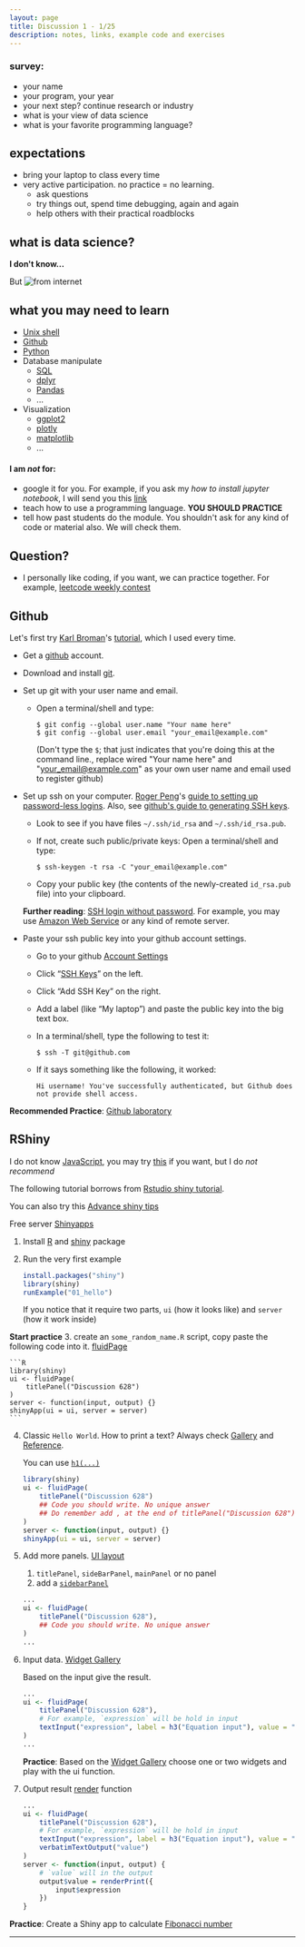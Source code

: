 ```yaml
---
layout: page
title: Discussion 1 - 1/25
description: notes, links, example code and exercises
---
```


### survey:

* your name
* your program, your year
* your next step? continue research or industry
* what is your view of data science
* what is your favorite programming language?

## expectations

- bring your laptop to class every time
- very active participation. no practice = no learning.
    * ask questions
    * try things out, spend time debugging, again and again
    * help others with their practical roadblocks

## what is data science?

**I don't know...**

But ![from internet](../assets/siteFigure/whatisdatascience.png)

## what you may need to learn

- [Unix shell](http://cecileane.github.io/computingtools/pages/notes0906-intro-shell.html)
- [Github](http://cecileane.github.io/computingtools/pages/git.html)
- [Python](http://cecileane.github.io/computingtools/pages/pythoninstallation.html)
- Database manipulate
  - [SQL](https://www.w3schools.com/sql/)
  - [dplyr](https://dplyr.tidyverse.org/)
  - [Pandas](https://pandas.pydata.org/)
  - ...
- Visualization
  - [ggplot2](https://ggplot2.tidyverse.org/)
  - [plotly](https://plot.ly/)
  - [matplotlib](https://matplotlib.org/)
  - ...

#### I am *not* for:

- google it for you. For example, if you ask my _how to install jupyter notebook_, I will send you this [link](http://lmgtfy.com/?q=how+to+install+jupyter+notebook)
- teach how to use a programming language. **YOU SHOULD PRACTICE**
- tell how past students do the module. You shouldn't ask for any kind of code or material also. We will check them. 


## Question?

- I personally like coding, if you want, we can practice together. For example, [leetcode weekly contest](https://leetcode.com/contest/)


Github 
----------------

Let's first try [Karl Broman](https://kbroman.org)'s [tutorial](https://kbroman.org/github_tutorial/pages/first_time.html), which I used every time.

- Get a [github](https://github.com) account.
- Download and install [git](https://git-scm.com/downloads).
- Set up git with your user name and email.

  - Open a terminal/shell and type:

        $ git config --global user.name "Your name here"
        $ git config --global user.email "your_email@example.com"

    (Don't type the `$`; that just indicates that you're doing this at
    the command line., replace wired "Your name here" and "your_email@example.com" as your own user name and email used to register github)

- Set up ssh on your computer.
  [Roger Peng](http://www.biostat.jhsph.edu/~rpeng)'s
  [guide to setting up password-less logins](http://www.biostat.jhsph.edu/bit/nopassword.html).
  Also, see [github's guide to generating SSH keys](https://help.github.com/articles/generating-ssh-keys).

  - Look to see if you have files `~/.ssh/id_rsa` and
  `~/.ssh/id_rsa.pub`.
  - If not, create such public/private keys: Open a terminal/shell and type:

        $ ssh-keygen -t rsa -C "your_email@example.com"

  - Copy your public key (the contents of the newly-created
    `id_rsa.pub` file) into your clipboard.

  **Further reading**: [SSH login without password](http://www.linuxproblem.org/art_9.html). For example, you may use [Amazon Web Service](https://aws.amazon.com/) or any kind of remote server.

- Paste your ssh public key into your github account settings.

  - Go to your github [Account Settings](https://github.com/settings/profile)
  - Click &ldquo;[SSH Keys](https://github.com/settings/ssh)&rdquo; on the left.
  - Click &ldquo;Add SSH Key&rdquo; on the right.
  - Add a label (like &ldquo;My laptop&rdquo;) and paste the public
    key into the big text box.
  - In a terminal/shell, type the following to test it:

        $ ssh -T git@github.com

  - If it says something like the following, it worked:

        Hi username! You've successfully authenticated, but Github does
        not provide shell access.

**Recommended Practice**: [Github laboratory](https://github.com/kbroman/Tools4RR/edit/master/05_Git_Lab/git_lab.md)

RShiny
----------------

I do not know [JavaScript](https://www.javascript.com/), you may try [this](https://medium.freecodecamp.org/how-to-build-an-html-calculator-app-from-scratch-using-javascript-4454b8714b98) if you want, but I do _not recommend_ 

The following tutorial borrows from [Rstudio shiny tutorial](https://shiny.rstudio.com/tutorial/written-tutorial/lesson1/). 

You can also try this [Advance shiny tips](https://deanattali.com/blog/advanced-shiny-tips/)

Free server [Shinyapps](https://www.shinyapps.io/)

1. Install [R](https://cran.r-project.org/) and [shiny](https://shiny.rstudio.com/) package
2. Run the very first example

    ```R
    install.packages("shiny")
    library(shiny)
    runExample("01_hello")
    ```

    If you notice that it require two parts, `ui` (how it looks like) and `server` (how it work inside)

**Start practice**
3. create an `some_random_name.R` script, copy paste the following code into it. [fluidPage](https://shiny.rstudio.com/reference/shiny/1.0.1/fluidPage.html)
    
    ```R
    library(shiny)
    ui <- fluidPage(
        titlePanel("Discussion 628")
    )
    server <- function(input, output) {}
    shinyApp(ui = ui, server = server)
    ```

4. Classic `Hello World`. How to print a text? Always check [Gallery](https://shiny.rstudio.com/gallery/) and [Reference](https://shiny.rstudio.com/reference/).

    You can use [`h1(...)`](https://shiny.rstudio.com/reference/shiny/1.0.0/builder.html)

    ```R
    library(shiny)
    ui <- fluidPage(
        titlePanel("Discussion 628")
        ## Code you should write. No unique answer
        ## Do remember add , at the end of titlePanel("Discussion 628")
    )
    server <- function(input, output) {}
    shinyApp(ui = ui, server = server)
    ```
5. Add more panels. [UI layout](https://shiny.rstudio.com/reference/shiny/1.2.0/)

   1. `titlePanel`, `sideBarPanel`, `mainPanel` or no panel
   2. add a [`sidebarPanel`](https://shiny.rstudio.com/reference/shiny/1.0.1/sidebarPanel.html)

    ```R
    ...
    ui <- fluidPage(
        titlePanel("Discussion 628"),
        ## Code you should write. No unique answer
    )
    ...
    ```

6. Input data. [Widget Gallery](https://shiny.rstudio.com/gallery/widget-gallery.html)
    
    Based on the input give the result.

    ```R
    ...
    ui <- fluidPage(
        titlePanel("Discussion 628"),
        # For example, `expression` will be hold in input
        textInput("expression", label = h3("Equation input"), value = "1+1")
    )
    ...
    ```

    **Practice**: Based on the [Widget Gallery](https://shiny.rstudio.com/gallery/widget-gallery.html) choose one or two widgets and play with the ui function. 

7. Output result [render](https://shiny.rstudio.com/reference/shiny/1.2.0/) function
    
    ```R
    ...
    ui <- fluidPage(
        titlePanel("Discussion 628"),
        # For example, `expression` will be hold in input
        textInput("expression", label = h3("Equation input"), value = "1+1"),
        verbatimTextOutput("value")
    )
    server <- function(input, output) {
        # `value` will in the output
        output$value = renderPrint({
            input$expression
        })
    }
    ```

**Practice**: Create a Shiny app to calculate [Fibonacci number](https://en.wikipedia.org/wiki/Fibonacci_number)

---
